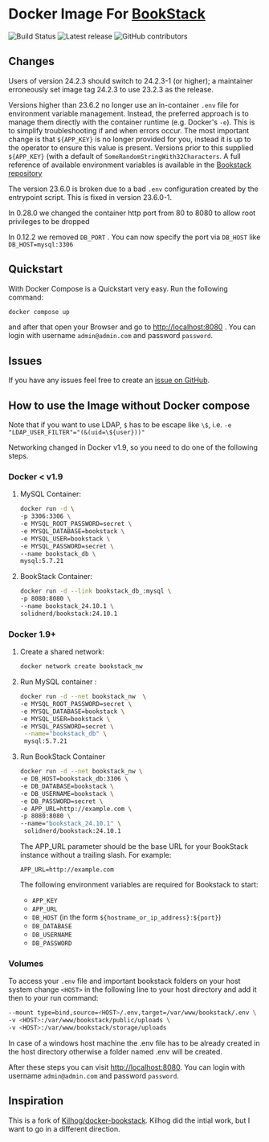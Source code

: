 # Docker Image For [BookStack](https://github.com/ssddanbrown/BookStack)

![Build Status](https://img.shields.io/github/actions/workflow/status/solidnerd/docker-bookstack/master.yml)
![Latest release](https://img.shields.io/github/v/tag/solidnerd/docker-bookstack?label=Latest%20release)
![GitHub contributors](https://img.shields.io/github/contributors/solidnerd/docker-bookstack)

## Changes

Users of version 24.2.3 should switch to 24.2.3-1 (or higher); a maintainer
erroneously set image tag 24.2.3 to use 23.2.3 as the release.

Versions higher than 23.6.2 no longer use an in-container `.env` file for
environment variable management. Instead, the preferred approach is to manage
them directly with the container runtime (e.g. Docker's `-e`). This is to
simplify troubleshooting if and when errors occur. The most important change is
that `${APP_KEY}` is no longer provided for you, instead it is up to the
operator to ensure this value is present. Versions prior to this supplied
`${APP_KEY}` (with a default of `SomeRandomStringWith32Characters`. A full
reference of available environment variables is available in the [Bookstack
repository](https://github.com/BookStackApp/BookStack/blob/development/.env.example.complete)

The version 23.6.0 is broken due to a bad `.env` configuration created by the
entrypoint script. This is fixed in version 23.6.0-1.

In 0.28.0 we changed the container http port from 80 to 8080 to allow root
privileges to be dropped

In 0.12.2 we removed `DB_PORT` . You can now specify the port via `DB_HOST` like
`DB_HOST=mysql:3306`

## Quickstart

With Docker Compose is a Quickstart very easy. Run the following command:

```bash
docker compose up
```

and after that open your Browser and go to
[http://localhost:8080](http://localhost:8080) . You can login with username
`admin@admin.com` and password `password`.

## Issues

If you have any issues feel free to create an [issue on GitHub](https://github.com/solidnerd/docker-bookstack/issues).

## How to use the Image without Docker compose

Note that if you want to use LDAP, `$` has to be escape like `\$`, i.e. `-e "LDAP_USER_FILTER"="(&(uid=\${user}))"`

Networking changed in Docker v1.9, so you need to do one of the following steps.

### Docker < v1.9

1. MySQL Container:

   ```bash
   docker run -d \
   -p 3306:3306 \
   -e MYSQL_ROOT_PASSWORD=secret \
   -e MYSQL_DATABASE=bookstack \
   -e MYSQL_USER=bookstack \
   -e MYSQL_PASSWORD=secret \
   --name bookstack_db \
   mysql:5.7.21
   ```

2. BookStack Container:

   ```bash
   docker run -d --link bookstack_db_:mysql \
   -p 8080:8080 \
   --name bookstack_24.10.1 \
   solidnerd/bookstack:24.10.1
   ```

### Docker 1.9+

1. Create a shared network:

   ```bash
   docker network create bookstack_nw
   ```

2. Run MySQL container :

   ```bash
   docker run -d --net bookstack_nw  \
   -e MYSQL_ROOT_PASSWORD=secret \
   -e MYSQL_DATABASE=bookstack \
   -e MYSQL_USER=bookstack \
   -e MYSQL_PASSWORD=secret \
    --name="bookstack_db" \
    mysql:5.7.21
   ```

3. Run BookStack Container

   ```bash
   docker run -d --net bookstack_nw \
   -e DB_HOST=bookstack_db:3306 \
   -e DB_DATABASE=bookstack \
   -e DB_USERNAME=bookstack \
   -e DB_PASSWORD=secret \
   -e APP_URL=http://example.com \
   -p 8080:8080 \
   --name="bookstack_24.10.1" \
    solidnerd/bookstack:24.10.1
   ```

    The APP_URL parameter should be the base URL for your BookStack instance without
    a trailing slash. For example:

    `APP_URL=http://example.com`

    The following environment variables are required for Bookstack to start:
    - `APP_KEY`
    - `APP_URL`
    - `DB_HOST` (in the form `${hostname_or_ip_address}:${port}`)
    - `DB_DATABASE`
    - `DB_USERNAME`
    - `DB_PASSWORD`

### Volumes

To access your `.env` file and important bookstack folders on your host system
change `<HOST>` in the following line to your host directory and add it then to
your run command:

```bash
--mount type=bind,source=<HOST>/.env,target=/var/www/bookstack/.env \
-v <HOST>:/var/www/bookstack/public/uploads \
-v <HOST>:/var/www/bookstack/storage/uploads
```

In case of a windows host machine the .env file has to be already created in the
host directory otherwise a folder named .env will be created.

After these steps you can visit [http://localhost:8080](http://localhost:8080).
You can login with username `admin@admin.com` and password `password`.

## Inspiration

This is a fork of
[Kilhog/docker-bookstack](https://github.com/Kilhog/docker-bookstack). Kilhog
did the intial work, but I want to go in a different direction.
